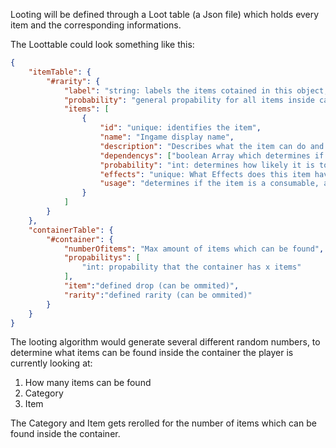 Looting will be defined through a Loot table (a Json file) which holds every item and the corresponding informations.

The Loottable could look something like this:

```JSON
{   
    "itemTable": {
        "#rarity": {
            "label": "string: labels the items cotained in this object, e.g: SPECIAL, RARE,...",
            "probability": "general propability for all items inside category",
            "items": [
                {
                    "id": "unique: identifies the item",
                    "name": "Ingame display name",
                    "description": "Describes what the item can do and what it is",
                    "dependencys": ["boolean Array which determines if the conditions for finding the item are fulfilled"],
                    "probability": "int: determines how likely it is to find the item in %",
                    "effects": "unique: What Effects does this item have if it get's used?",
                    "usage": "determines if the item is a consumable, a static item for buffing or a story related item"
                }
            ]
        }
    },
    "containerTable": {
        "#container": {
            "numberOfitems": "Max amount of items which can be found",
            "propabilitys": [
                "int: propability that the container has x items"                
            ],
            "item":"defined drop (can be ommited)",
            "rarity":"defined rarity (can be ommited)"
        }
    }
}
```
The looting algorithm would generate several different random numbers, to determine what items can be found inside the container the player is currently looking at:
1. How many items can be found
2. Category
3. Item 

The Category and Item gets rerolled for the number of items which can be found inside the container.
